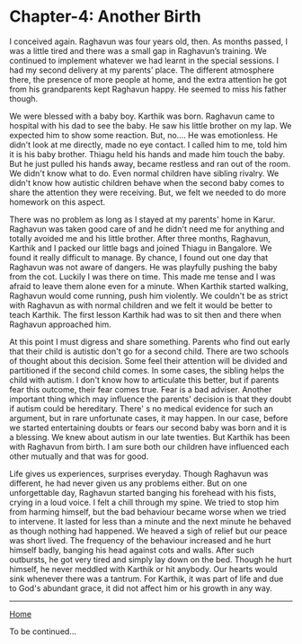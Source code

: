# Chapter-4: Another Birth

I conceived again. Raghavun was four years old, then. As months passed, I was a little tired and there was a small gap in Raghavun’s training. We continued to implement whatever we had learnt in the special sessions. I had my second delivery at my parents’ place. The different atmosphere there, the presence of more people at home, and the extra attention he got from his grandparents kept Raghavun happy. He seemed to miss his father though.

We were blessed with a baby boy. Karthik was born. Raghavun came to hospital with his dad to see the baby. He saw his little brother on my lap. We expected him to show some reaction. But, no…. He was emotionless. He didn't look at me directly, made no eye contact. I called him to me, told him it is his baby brother. Thiagu held his hands and made him touch the baby. But he just pulled his hands away, became restless and ran out of the room. We didn't know what to do. Even normal children have sibling rivalry. We didn't know how autistic children behave when the second baby comes to share the attention they were receiving. But, we felt we needed to do more homework on this aspect.

There was no problem as long as I stayed at my parents' home in Karur. Raghavun was taken good care of and he didn't need me for anything and totally avoided me and his little brother. After three months, Raghavun, Karthik and I packed our little bags and joined Thiagu in Bangalore. We found it really difficult to manage. By chance, I found out one day that Raghavun was not aware of dangers. He was playfully pushing the baby from the cot. Luckily I was there on time. This made me tense and I was afraid to leave them alone even for a minute. When Karthik started walking, Raghavun would come running, push him violently. We couldn't be as strict with Raghavun as with normal children and we felt it would be better to teach Karthik. The first lesson Karthik had was to sit then and there when Raghavun approached him.

At this point I must digress and share something. Parents who find out early that their child is autistic don't go for a second child. There are two schools of thought about this decision. Some feel their attention will be divided and partitioned if the second child comes. In some cases, the sibling helps the child with autism. I don't know how to articulate this better, but if parents fear this outcome, their fear comes true. Fear is a bad adviser. Another important thing which may influence the parents' decision is that they doubt if autism could be hereditary. There' s no medical evidence for such an argument, but in rare unfortunate cases, it may happen. In our case, before we started entertaining doubts or fears our second baby was born and it is a blessing. We knew about autism in our late twenties. But Karthik has been with Raghavun from birth. I am sure both our children have influenced each other mutually and that was for good. 

Life gives us experiences, surprises everyday. Though Raghavun was different, he had never given us any problems either. But on one unforgettable day, Raghavun started banging his forehead with his fists, crying in a loud voice. I felt a chill through my spine. We tried to stop him from harming himself, but the bad behaviour became worse when we tried to intervene. It lasted for less than a minute and the next minute he behaved as though nothing had happened. We heaved a sigh of relief but our peace was short lived. The frequency of the behaviour increased and he hurt himself badly, banging his head against cots and walls. After such outbursts, he got very tired and simply lay down on the bed. Though he hurt himself, he never meddled with Karthik or hit anybody. Our hearts would sink whenever there was a tantrum. For Karthik, it was part of life and due to God's abundant grace, it did not affect him or his growth in any way.

<hr>
<span style="display:flex; justify-content: space-between;">
	<a href="index.html">Home</a></span> 

To be continued...